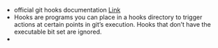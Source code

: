 - official git hooks documentation [Link](https://git-scm.com/docs/githooks)
- Hooks are programs you can place in a hooks directory to trigger actions at certain points in git’s execution. Hooks that don’t have the executable bit set are ignored.
-